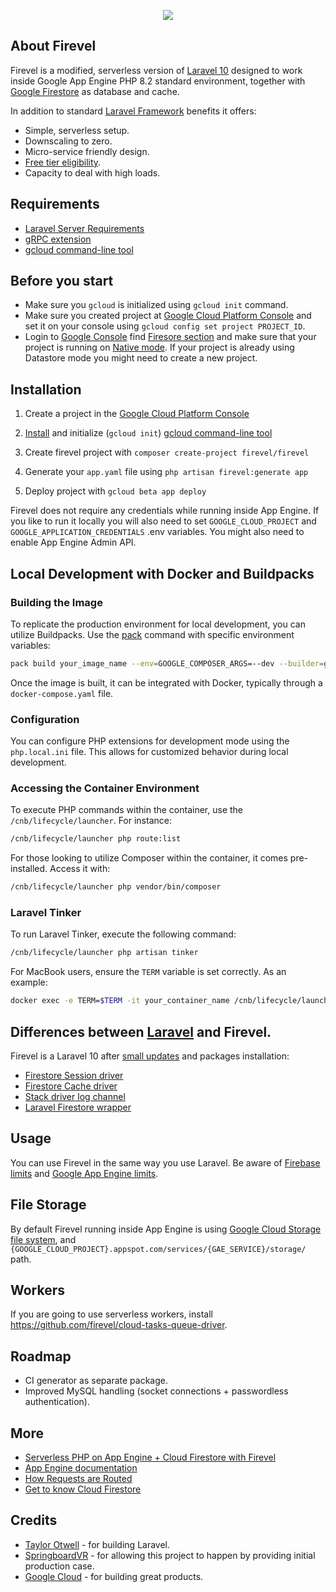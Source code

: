 <p align="center"><img src="https://storage.googleapis.com/firevel-public/images/logo.png"></p>

## About Firevel

Firevel is a modified, serverless version of [Laravel 10](https://laravel.com/) designed to work inside Google App Engine PHP 8.2 standard environment, together with [Google Firestore](https://cloud.google.com/firestore/) as database and cache.

In addition to standard [Laravel Framework](https://laravel.com/) benefits it offers:

- Simple, serverless setup.
- Downscaling to zero.
- Micro-service friendly design.
- [Free tier eligibility](https://cloud.google.com/free/).
- Capacity to deal with high loads.

## Requirements

- [Laravel Server Requirements](https://laravel.com/docs/6.x/installation#server-requirements)
- [gRPC extension](https://cloud.google.com/php/grpc)
- [gcloud command-line tool](https://cloud.google.com/sdk/docs/quickstarts)

## Before you start

- Make sure you `gcloud` is initialized using `gcloud init` command.
- Make sure you created project at [Google Cloud Platform Console](https://console.cloud.google.com/project) and set it on your console using `gcloud config set project PROJECT_ID`.
- Login to [Google Console](https://console.cloud.google.com/) find [Firesore section](https://console.cloud.google.com/firestore) and make sure that your project is running on [Native mode](`https://cloud.google.com/datastore/docs/firestore-or-datastore`). If your project is already using Datastore mode you might need to create a new project.

## Installation

1) Create a project in the [Google Cloud Platform Console](https://console.cloud.google.com/project)

2) [Install](https://cloud.google.com/sdk/docs/quickstarts) and initialize (`gcloud init`) [gcloud command-line tool](https://cloud.google.com/sdk/gcloud)

3) Create firevel project with `composer create-project firevel/firevel`

4) Generate your `app.yaml` file using `php artisan firevel:generate app`

4) Deploy project with `gcloud beta app deploy`

Firevel does not require any credentials while running inside App Engine. If you like to run it locally you will also need to set `GOOGLE_CLOUD_PROJECT` and `GOOGLE_APPLICATION_CREDENTIALS` .env variables. You might also need to enable App Engine Admin API.

## Local Development with Docker and Buildpacks

### Building the Image

To replicate the production environment for local development, you can utilize Buildpacks. Use the [pack](https://buildpacks.io/docs/tools/pack/) command with specific environment variables:

```bash
pack build your_image_name --env=GOOGLE_COMPOSER_ARGS=--dev --builder=gcr.io/buildpacks/builder:v1
```

Once the image is built, it can be integrated with Docker, typically through a `docker-compose.yaml` file.

### Configuration

You can configure PHP extensions for development mode using the `php.local.ini` file. This allows for customized behavior during local development.

### Accessing the Container Environment

To execute PHP commands within the container, use the `/cnb/lifecycle/launcher`. For instance:

```bash
/cnb/lifecycle/launcher php route:list
```

For those looking to utilize Composer within the container, it comes pre-installed. Access it with:

```bash
/cnb/lifecycle/launcher php vendor/bin/composer
```

### Laravel Tinker

To run Laravel Tinker, execute the following command:

```bash
/cnb/lifecycle/launcher php artisan tinker
```

For MacBook users, ensure the `TERM` variable is set correctly. As an example:

```bash
docker exec -e TERM=$TERM -it your_container_name /cnb/lifecycle/launcher php artisan tinker
```


## Differences between [Laravel](https://laravel.com) and Firevel.

Firevel is a Laravel 10 after [small updates](https://github.com/firevel/firevel/commits/master) and packages installation:
- [Firestore Session driver](https://github.com/firevel/firestore-session-driver)
- [Firestore Cache driver](https://github.com/firevel/firestore-cache-driver)
- [Stack driver log channel](https://github.com/firevel/stackdriver-log-channel)
- [Laravel Firestore wrapper](https://github.com/firevel/firestore)

## Usage

You can use Firevel in the same way you use Laravel. Be aware of [Firebase limits](https://firebase.google.com/docs/firestore/quotas) and [Google App Engine limits](https://cloud.google.com/appengine/docs/standard/php7/runtime).

## File Storage
By default Firevel running inside App Engine is using [Google Cloud Storage file system](https://github.com/Superbalist/laravel-google-cloud-storage), and  `{GOOGLE_CLOUD_PROJECT}.appspot.com/services/{GAE_SERVICE}/storage/` path.


## Workers

If you are going to use serverless workers, install https://github.com/firevel/cloud-tasks-queue-driver.

## Roadmap
- CI generator as separate package.
- Improved MySQL handling (socket connections + passwordless authentication).

## More
- [Serverless PHP on App Engine + Cloud Firestore with Firevel](https://medium.com/firebase-developers/serverless-php-on-app-engine-firestore-c22a119dc608)
- [App Engine documentation](https://cloud.google.com/appengine/docs/standard/php7/)
- [How Requests are Routed](https://cloud.google.com/appengine/docs/standard/php7/how-requests-are-routed)
- [Get to know Cloud Firestore](https://www.youtube.com/watch?v=v_hR4K4auoQ&list=PLl-K7zZEsYLluG5MCVEzXAQ7ACZBCuZgZ)

## Credits
- [Taylor Otwell](https://medium.com/@taylorotwell) - for building Laravel.
- [SpringboardVR](https://springboardvr.com/) - for allowing this project to happen by providing initial production case.
- [Google Cloud](https://cloud.google.com/) - for building great products.
